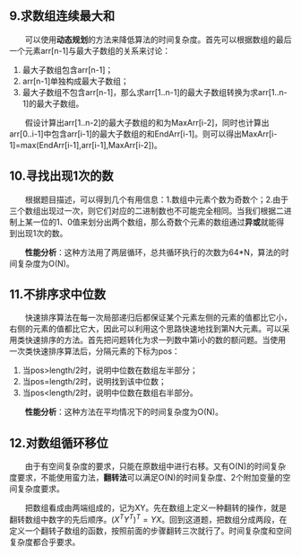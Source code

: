 ## 9.求数组连续最大和

&emsp;&emsp;可以使用**动态规划**的方法来降低算法的时间复杂度。首先可以根据数组的最后一个元素arr[n-1]与最大子数组的关系来讨论：

1. 最大子数组包含arr[n-1]；
2. arr[n-1]单独构成最大子数组；
3. 最大子数组不包含arr[n-1]，那么求arr[1..n-1]的最大子数组转换为求arr[1..n-1]的最大子数组。

&emsp;&emsp;假设计算出arr[1..n-2]的最大子数组的和为MaxArr[i-2]，同时也计算出arr[0..i-1]中包含arr[i-1]的最大子数组的和EndArr[i-1]。则可以得出MaxArr[i-1]=max(EndArr[i-1],arr[i-1],MaxArr[i-2])。

## 10.寻找出现1次的数

&emsp;&emsp;根据题目描述，可以得到几个有用信息：1.数组中元素个数为奇数个；2.由于三个数组出现过一次，则它们对应的二进制数也不可能完全相同。当我们根据二进制上某一位的1、0值来划分出两个数组，那么奇数个元素的数组通过**异或**就能得到出现1次的数。

&emsp;&emsp;**性能分析**：这种方法用了两层循环，总共循环执行的次数为64*N，算法的时间复杂度为O(N)。

## 11.不排序求中位数

&emsp;&emsp;快速排序算法在每一次局部递归后都保证某个元素左侧的元素的值都比它小，右侧的元素的值都比它大，因此可以利用这个思路快速地找到第N大元素。可以采用类快速排序的方法。首先把问题转化为求一列数中第i小的数的额问题。当使用一次类快速排序算法后，分隔元素的下标为pos：

1. 当pos>length/2时，说明中位数在数组左半部分；
2. 当pos=length/2时，说明找到该中位数；
3. 当pos<length/2时，说明中位数在数组右半部分。

&emsp;&emsp;**性能分析**：这种方法在平均情况下的时间复杂度为O(N)。

## 12.对数组循环移位

&emsp;&emsp;由于有空间复杂度的要求，只能在原数组中进行右移。又有O(N)的时间复杂度要求，不能使用蛮力法，**翻转法**可以满足O(N)的时间复杂度、2个附加变量的空间复杂度要求。

&emsp;&emsp;把数组看成由两端组成的，记为XY。先在数组上定义一种翻转的操作，就是翻转数组中数字的先后顺序。$(X^T Y^T) ^T=YX$。回到这道题，把数组分成两段，在定义一个翻转子数组的函数，按照前面的步骤翻转三次就行了。时间复杂度和空间复杂度都合乎要求。